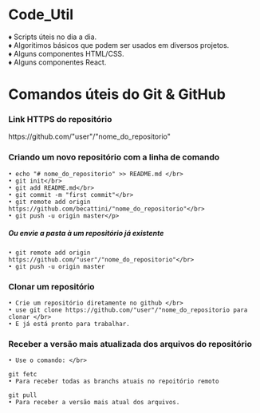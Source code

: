 # Code_Util

♦ Scripts úteis no dia a dia.</br>
♦ Algoritimos básicos que podem ser usados em diversos projetos.</br>
♦ Alguns componentes HTML/CSS.</br>
♦ Alguns componentes React.</br>


# Comandos úteis do Git & GitHub

<h3>Link HTTPS do repositório</h3>
<p>https://github.com/"user"/"nome_do_repositorio"</p>

<h3>Criando um novo repositório com a linha de comando</h3>

    • echo "# nome_do_repositorio" >> README.md </br>
    • git init</br>
    • git add README.md</br>
    • git commit -m "first commit"</br>
    • git remote add origin https://github.com/becattini/"nome_do_repositorio"</br>
    • git push -u origin master</p>

  <h5>Ou envie a pasta à um repositório já existente</h5>
    
    • git remote add origin https://github.com/"user"/"nome_do_repositorio"</br>
    • git push -u origin master
   

   <h3>Clonar um repositório</h3>

    • Crie um repositório diretamente no github </br>
    • use git clone https://github.com/"user"/"nome_do_repositorio para clonar </br>
    • E já está pronto para trabalhar.


   <h3>Receber a versão mais atualizada dos arquivos do repositório</h3>
   
    • Use o comando: </br>
  
    git fetc
    • Para receber todas as branchs atuais no repoitório remoto
    
    git pull
    • Para receber a versão mais atual dos arquivos.



